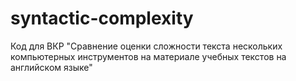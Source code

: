 # syntactic-complexity
Код для ВКР "Сравнение оценки сложности текста нескольких компьютерных инструментов на материале учебных текстов на английском языке"
